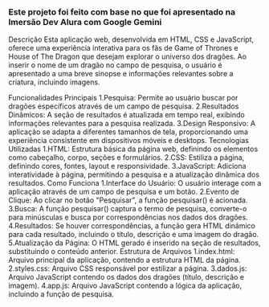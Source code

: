 ### Este projeto foi feito com base no que foi apresentado na Imersão Dev Alura com Google Gemini ###

Descrição
Esta aplicação web, desenvolvida em HTML, CSS e JavaScript, oferece uma experiência interativa para os fãs de Game of Thrones e House of The Dragon que desejam explorar o universo dos dragões. Ao inserir o nome de um dragão no campo de pesquisa, o usuário é apresentado a uma breve sinopse e informações relevantes sobre a criatura, incluindo imagens.

Funcionalidades Principais
  1.Pesquisa: Permite ao usuário buscar por dragões específicos através de um campo de pesquisa.
  2.Resultados Dinâmicos: A seção de resultados é atualizada em tempo real, exibindo informações relevantes para a pesquisa realizada.
  3.Design Responsivo: A aplicação se adapta a diferentes tamanhos de tela, proporcionando uma experiência consistente em dispositivos móveis e desktops.
Tecnologias Utilizadas
  1.HTML: Estrutura básica da página web, definindo os elementos como cabeçalho, corpo, seções e formulários.
  2.CSS: Estiliza a página, definindo cores, fontes, layout e responsividade.
  3.JavaScript: Adiciona interatividade à página, permitindo a pesquisa e a atualização dinâmica dos resultados.
Como Funciona
  1.Interface do Usuário: O usuário interage com a aplicação através de um campo de pesquisa e um botão.
  2.Evento de Clique: Ao clicar no botão "Pesquisar", a função pesquisar() é acionada.
  3.Busca: A função pesquisar() captura o termo de pesquisa, converte-o para minúsculas e busca por correspondências nos dados dos dragões.
  4.Resultados: Se houver correspondências, a função gera HTML dinâmico para cada resultado, incluindo o título, descrição e uma imagem do dragão.
  5.Atualização da Página: O HTML gerado é inserido na seção de resultados, substituindo o conteúdo anterior.
Estrutura de Arquivos
  1.index.html: Arquivo principal da aplicação, contendo a estrutura HTML da página.
  2.styles.css: Arquivo CSS responsável por estilizar a página.
  3.dados.js: Arquivo JavaScript contendo os dados dos dragões (título, descrição e imagem).
  4.app.js: Arquivo JavaScript contendo a lógica da aplicação, incluindo a função de pesquisa.
